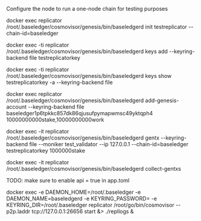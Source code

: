 Configure the node to run a one-node chain for testing purposes

docker exec replicator /root/.baseledger/cosmovisor/genesis/bin/baseledgerd init testreplicator --chain-id=baseledger

docker exec -ti replicator /root/.baseledger/cosmovisor/genesis/bin/baseledgerd keys add --keyring-backend file testreplicatorkey

docker exec -ti replicator /root/.baseledger/cosmovisor/genesis/bin/baseledgerd  keys show testreplicatorkey -a --keyring-backend file

docker exec replicator /root/.baseledger/cosmovisor/genesis/bin/baseledgerd add-genesis-account --keyring-backend file baseledger1p6tpkkc857dk86qjusufpymapwmsc49yktqph4 10000000000stake,10000000000work

docker exec -it replicator /root/.baseledger/cosmovisor/genesis/bin/baseledgerd gentx --keyring-backend file --moniker test_validator --ip 127.0.0.1 --chain-id=baseledger testreplicatorkey 1000000stake

docker exec -it replicator /root/.baseledger/cosmovisor/genesis/bin/baseledgerd collect-gentxs

TODO: make sure to enable api = true in app.toml

docker exec -e DAEMON_HOME=/root/.baseledger -e DAEMON_NAME=baseledgerd -e KEYRING_PASSWORD=<pass> -e KEYRING_DIR=/root/.baseledger replicator /root/go/bin/cosmovisor  --p2p.laddr tcp://127.0.0.1:26656 start &> ./repllogs &

